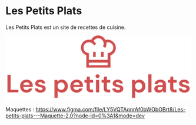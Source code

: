 # Les Petits Plats

Les Petits Plats est un site de recettes de cuisine.

![Image](assets/images/logo.png)

Maquettes : https://www.figma.com/file/LY5VQTAqnrAf0bWObOBrt8/Les-petits-plats---Maquette-2.0?node-id=0%3A1&mode=dev